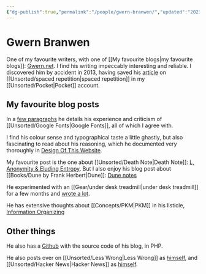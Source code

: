 ```yaml
---
{"dg-publish":true,"permalink":"/people/gwern-branwen/","updated":"2023-11-01T00:25:27.141-07:00"}
---
```


# Gwern Branwen

One of my favourite writers, with one of [[My favourite blogs\|my favourite blogs]]: [Gwern.net](https://gwern.net/index). I find his writing impeccably interesting and reliable. I discovered him by accident in 2013, having saved his [article](http://www.gwern.net/Spaced%20repetition?utm_source=pocket_mylist) on [[Unsorted/spaced repetition\|spaced repetition]] in my [[Unsorted/Pocket\|Pocket]] account.

## My favourite blog posts

In a [few paragraphs](https://gwern.net/design-graveyard#google-web-fonts) he details his experience and criticism of [[Unsorted/Google Fonts\|Google Fonts]], all of which I agree with.

I find his colour sense and typographical taste a little ghastly, but also fascinating to read about his reasoning, which he documented very thoroughly in [Design Of This Website](https://gwern.net/design).

My favourite post is the one about [[Unsorted/Death Note\|Death Note]]: [L, Anonymity & Eluding Entropy](https://gwern.net/death-note-anonymity). But I also enjoy his blog post about [[Books/Dune by Frank Herbert\|Dune]]: [Dune notes](https://www.gwern.net/dune)

He experimented with an [[Gear/under desk treadmill\|under desk treadmill]] for a few months and [wrote a lot](https://gwern.net/treadmill).

He has extensive thoughts about [[Concepts/PKM\|PKM]] in his listicle, [Information Organizing](https://gwern.net/about#information-organizing)

## Other things

He also has a [Github](https://github.com/gwern) with the source code of his blog, in PHP.

He also posts over on [[Unsorted/Less Wrong\|Less Wrong]] as [himself](https://www.lesswrong.com/users/gwern?from=post_header), and [[Unsorted/Hacker News\|Hacker News]] as [himself](https://news.ycombinator.com/threads?id=gwern).
